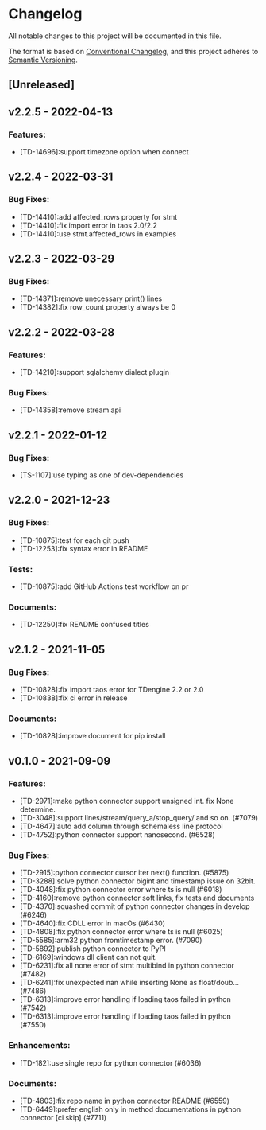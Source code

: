 # Changelog

All notable changes to this project will be documented in this file.

The format is based on [Conventional Changelog](https://www.conventionalcommits.org/en/v1.0.0/),
and this project adheres to [Semantic Versioning](https://semver.org/spec/v2.0.0.html).

## [Unreleased]

## v2.2.5 - 2022-04-13

### Features:

- [TD-14696]:support timezone option when connect

## v2.2.4 - 2022-03-31

### Bug Fixes:

- [TD-14410]:add affected_rows property for stmt
- [TD-14410]:fix import error in taos 2.0/2.2
- [TD-14410]:use stmt.affected_rows in examples

## v2.2.3 - 2022-03-29

### Bug Fixes:

- [TD-14371]:remove unecessary print() lines
- [TD-14382]:fix row_count property always be 0

## v2.2.2 - 2022-03-28

### Features:

- [TD-14210]:support sqlalchemy dialect plugin

### Bug Fixes:

- [TD-14358]:remove stream api

## v2.2.1 - 2022-01-12

### Bug Fixes:

- [TS-1107]:use typing as one of dev-dependencies

## v2.2.0 - 2021-12-23

### Bug Fixes:

- [TD-10875]:test for each git push
- [TD-12253]:fix syntax error in README

### Tests:

- [TD-10875]:add GitHub Actions test workflow on pr

### Documents:

- [TD-12250]:fix README confused titles

## v2.1.2 - 2021-11-05

### Bug Fixes:

- [TD-10828]:fix import taos error for TDengine 2.2 or 2.0
- [TD-10838]:fix ci error in release

### Documents:

- [TD-10828]:improve document for pip install

## v0.1.0 - 2021-09-09

### Features:

- [TD-2971]:make python connector support unsigned int. fix None determine.
- [TD-3048]:support lines/stream/query_a/stop_query/ and so on. (#7079)
- [TD-4647]:auto add column through schemaless line protocol
- [TD-4752]:python connector support nanosecond. (#6528)

### Bug Fixes:

- [TD-2915]:python connector cursor iter next() function. (#5875)
- [TD-3288]:solve python connector bigint and timestamp issue on 32bit.
- [TD-4048]:fix python connector error where ts is null (#6018)
- [TD-4160]:remove python connector soft links, fix tests and documents
- [TD-4370]:squashed commit of python connector changes in develop (#6246)
- [TD-4640]:fix CDLL error in macOs (#6430)
- [TD-4808]:fix python connector error where ts is null (#6025)
- [TD-5585]:arm32 python fromtimestamp error. (#7090)
- [TD-5892]:publish python connector to PyPI
- [TD-6169]:windows dll client can not quit.
- [TD-6231]:fix all none error of stmt multibind in python connector (#7482)
- [TD-6241]:fix unexpected nan while inserting None as float/doub… (#7486)
- [TD-6313]:improve error handling if loading taos failed in python (#7542)
- [TD-6313]:improve error handling if loading taos failed in python (#7550)

### Enhancements:

- [TD-182]:use single repo for python connector (#6036)

### Documents:

- [TD-4803]:fix repo name in python connector README (#6559)
- [TD-6449]:prefer english only in method documentations in python connector [ci skip] (#7711)

